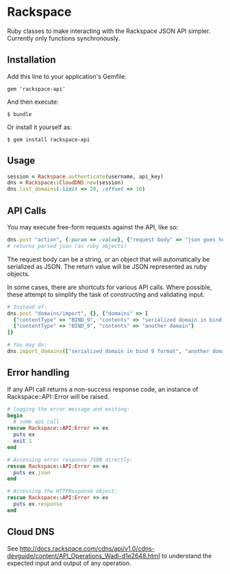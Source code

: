 # Rackspace

Ruby classes to make interacting with the Rackspace JSON API
simpler. Currently only functions synchronously.

## Installation

Add this line to your application's Gemfile:

    gem 'rackspace-api'

And then execute:

    $ bundle

Or install it yourself as:

    $ gem install rackspace-api

## Usage

```ruby
session = Rackspace.authenticate(username, api_key)
dns = Rackspace::CloudDNS.new(session)
dns.list_domains(:limit => 20, :offset => 10)
```

## API Calls

You may execute free-form requests against the API, like so:

```ruby
dns.post "action", {:param => :value}, {"request body" => "json goes here"}
# returns parsed json (as ruby objects)
```
The request body can be a string, or an object that will automatically be
serialized as JSON. The return value will be JSON represented as ruby objects.

In some cases, there are shortcuts for various API calls. Where possible, these
attempt to simplify the task of constructing and validating input.
```ruby
# Instead of:
dns.post "domains/import", {}, {"domains" => [
  {"contentType" => "BIND_9", "contents" => "serialized domain in bind 9 format"},
  {"contentType" => "BIND_9", "contents" => "another domain"}
]}

# You may do:
dns.import_domains(["serialized domain in bind 9 format", "another domain"])
```

## Error handling

If any API call returns a non-success response code, an instance of
Rackspace::API::Error will be raised.

```ruby
# logging the error message and exiting:
begin
  # some api call
rescue Rackspace::API:Error => ex
  puts ex
  exit 1
end

# Accessing error response JSON directly:
rescue Rackspace::API:Error => ex
  puts ex.json
end

# Accessing the HTTPResponse object:
rescue Rackspace::API:Error => ex
  puts ex.response
end
```

## Cloud DNS

See http://docs.rackspace.com/cdns/api/v1.0/cdns-devguide/content/API_Operations_Wadl-d1e2648.html
to understand the expected input and output of any operation.
